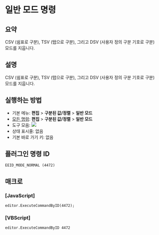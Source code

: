 # 일반 모드 명령

## 요약

CSV (쉼표로 구분), TSV (탭으로 구분), 그리고 DSV (사용자 정의 구분 기호로 구분) 모드를 지웁니다.

## 설명

CSV (쉼표로 구분), TSV (탭으로 구분), 그리고 DSV (사용자 정의 구분 기호로 구분) 모드를 지웁니다.

## 실행하는 방법

- 기본 메뉴: **편집** \> **구분된 값/정렬** \> **일반 모드**
- [모든 명령](../tools/all_commands): **편집** \> **구분된 값/정렬** \> **일반 모드**
- 도구 모음: ![](../../images/default_mode..png)
- 상태 표시줄: 없음
- 기본 바로 가기 키: 없음

## 플러그인 명령 ID

```
EEID_MODE_NORMAL (4472)
```

## 매크로

### \[JavaScript\]

```
editor.ExecuteCommandByID(4472);
```

### \[VBScript\]

```
editor.ExecuteCommandByID 4472
```
